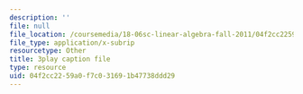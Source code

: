 ```yaml
---
description: ''
file: null
file_location: /coursemedia/18-06sc-linear-algebra-fall-2011/04f2cc2259a0f7c031691b47738ddd29_QVKj3LADCnA.srt
file_type: application/x-subrip
resourcetype: Other
title: 3play caption file
type: resource
uid: 04f2cc22-59a0-f7c0-3169-1b47738ddd29
---
```

